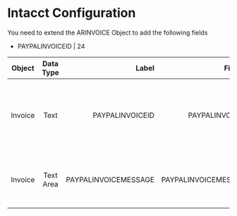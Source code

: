 # Intacct Configuration
You need to extend the ARINVOICE Object to add the following fields
* PAYPALINVOICEID | 24

| Object        | Data Type     | Label                  | Field ID                 | Other                                 |
| ------------- |:-------------:| ----------------------:| ----------------------:  | ------------------------------------: |
| Invoice       | Text          | PAYPALINVOICEID        | PAYPALINVOICEID          | Length = 24.  Use show on page to your liking |
| Invoice       | Text Area     | PAYPALINVOICEMESSAGE   | PAYPALINVOICEMESSAGE     | Number of rows to display set to 10   |

